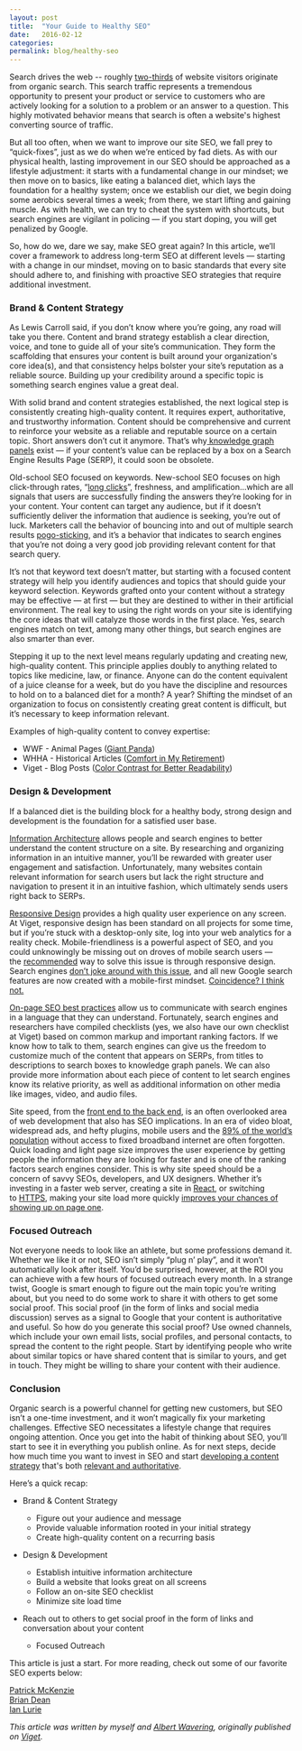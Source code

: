 ```yaml
---
layout: post
title:  "Your Guide to Healthy SEO"
date:   2016-02-12
categories:
permalink: blog/healthy-seo
---
```


Search drives the web -- roughly [two-thirds](http://www.conductor.com/blog/2014/07/organic-search-actually-responsible-64-web-traffic/) of website visitors originate from organic search. This search traffic represents a tremendous opportunity to present your product or service to customers who are actively looking for a solution to a problem or an answer to a question. This highly motivated behavior means that search is often a website's highest converting source of traffic.

But all too often, when we want to improve our site SEO, we fall prey to “quick-fixes”, just as we do when we’re enticed by fad diets. As with our physical health, lasting improvement in our SEO should be approached as a lifestyle adjustment: it starts with a fundamental change in our mindset; we then move on to basics, like eating a balanced diet, which lays the foundation for a healthy system; once we establish our diet, we begin doing some aerobics several times a week; from there, we start lifting and gaining muscle. As with health, we can try to cheat the system with shortcuts, but search engines are vigilant in policing — if you start doping, you will get penalized by Google.

So, how do we, dare we say, make SEO great again? In this article, we’ll cover a framework to address long-term SEO at different levels — starting with a change in our mindset, moving on to basic standards that every site should adhere to, and finishing with proactive SEO strategies that require additional investment.

### Brand & Content Strategy

As Lewis Carroll said, if you don’t know where you’re going, any road will take you there. Content and brand strategy establish a clear direction, voice, and tone to guide all of your site’s communication. They form the scaffolding that ensures your content is built around your organization's core idea(s), and that consistency helps bolster your site’s reputation as a reliable source. Building up your credibility around a specific topic is something search engines value a great deal.

With solid brand and content strategies established, the next logical step is consistently creating high-quality content. It requires expert, authoritative, and trustworthy information. Content should be comprehensive and current to reinforce your website as a reliable and reputable source on a certain topic. Short answers don’t cut it anymore. That’s why[ knowledge graph panels](https://en.wikipedia.org/wiki/Knowledge_Graph) exist — if your content’s value can be replaced by a box on a Search Engine Results Page (SERP), it could soon be obsolete.

Old-school SEO focused on keywords. New-school SEO focuses on high click-through rates, “[long clicks](https://moz.com/blog/long-click-and-the-quality-of-search-success)”, freshness, and amplification...which are all signals that users are successfully finding the answers they’re looking for in your content. Your content can target any audience, but if it doesn’t sufficiently deliver the information that audience is seeking, you’re out of luck. Marketers call the behavior of bouncing into and out of multiple search results [pogo-sticking](https://moz.com/blog/solving-the-pogo-stick-problem-whiteboard-friday), and it’s a behavior that indicates to search engines that you’re not doing a very good job providing relevant content for that search query.  

It’s not that keyword text doesn’t matter, but starting with a focused content strategy will help you identify audiences and topics that should guide your keyword selection. Keywords grafted onto your content without a strategy may be effective — at first — but they are destined to wither in their artificial environment. The real key to using the right words on your site is identifying the core ideas that will catalyze those words in the first place. Yes, search engines match on text, among many other things, but search engines are also smarter than ever.  

Stepping it up to the next level means regularly updating and creating new, high-quality content. This principle applies doubly to anything related to topics like medicine, law, or finance. Anyone can do the content equivalent of a juice cleanse for a week, but do you have the discipline and resources to hold on to a balanced diet for a month? A year? Shifting the mindset of an organization to focus on consistently creating great content is difficult, but it’s necessary to keep information relevant.  

Examples of high-quality content to convey expertise:  

- WWF - Animal Pages ([Giant Panda](https://www.worldwildlife.org/species/giant-panda))
- WHHA - Historical Articles ([Comfort in My Retirement](https://www.whitehousehistory.org/comfort-in-my-retirement))
- Viget - Blog Posts ([Color Contrast for Better Readability](https://viget.com/inspire/color-contrast))

### Design & Development

If a balanced diet is the building block for a healthy body, strong design and development is the foundation for a satisfied user base.

[Information Architecture](https://viget.com/advance/understanding-seo-smo-part-2-specifics#intuitive-ia) allows people and search engines to better understand the content structure on a site. By researching and organizing information in an intuitive manner, you’ll be rewarded with greater user engagement and satisfaction. Unfortunately, many websites contain relevant information for search users but lack the right structure and navigation to present it in an intuitive fashion, which ultimately sends users right back to SERPs.  

[Responsive Design](https://viget.com/advance/responsive-design-an-overview) provides a high quality user experience on any screen. At Viget, responsive design has been standard on all projects for some time, but if you’re stuck with a desktop-only site, log into your web analytics for a reality check. Mobile-friendliness is a powerful aspect of SEO, and you could unknowingly be missing out on droves of mobile search users — the [recommended](https://developers.google.com/webmasters/mobile-sites/mobile-seo/) way to solve this issue is through responsive design. Search engines [don’t joke around with this issue](https://support.google.com/adsense/answer/6196932?hl=en), and all new Google search features are now created with a mobile-first mindset. [Coincidence? I think not.](https://media.giphy.com/media/7GcdjWkek7Apq/giphy.gif)  

[On-page SEO best practices](https://viget.com/advance/understanding-seo-smo-part-2-specifics#appropriate-on-page-tags) allow us to communicate with search engines in a language that they can understand. Fortunately, search engines and researchers have compiled checklists (yes, we also have our own checklist at Viget) based on common markup and important ranking factors. If we know how to talk to them, search engines can give us the freedom to customize much of the content that appears on SERPs, from titles to descriptions to search boxes to knowledge graph panels. We can also provide more information about each piece of content to let search engines know its relative priority, as well as additional information on other media like images, video, and audio files.  

Site speed, from the [front end to the back end](https://viget.com/advance/understanding-seo-smo-part-2-specifics#capable-front-end-design), is an often overlooked area of web development that also has SEO implications. In an era of video bloat, widespread ads, and hefty plugins, mobile users and the [89% of the world’s population](http://www.itu.int/en/ITU-D/Statistics/Documents/facts/ICTFactsFigures2015.pdf) without access to fixed broadband internet are often forgotten. Quick loading and light page size improves the user experience by getting people the information they are looking for faster and is one of the ranking factors search engines consider. This is why site speed should be a concern of savvy SEOs, developers, and UX designers. Whether it’s investing in a faster web server, creating a site in [React](https://facebook.github.io/react/), or switching to [HTTPS](http://www.httpvshttps.com/), making your site load more quickly [improves your chances of showing up on page one](https://moz.com/blog/how-website-speed-actually-impacts-search-ranking).  

### Focused Outreach

Not everyone needs to look like an athlete, but some professions demand it. Whether we like it or not, SEO isn’t simply “plug n’ play”, and it won’t automatically look after itself. You’d be surprised, however, at the ROI you can achieve with a few hours of focused outreach every month. In a strange twist, Google is smart enough to figure out the main topic you’re writing about, but you need to do some work to share it with others to get some social proof. This social proof (in the form of links and social media discussion) serves as a signal to Google that your content is authoritative and useful. So how do you generate this social proof? Use owned channels, which include your own email lists, social profiles, and personal contacts, to spread the content to the right people. Start by identifying people who write about similar topics or have shared content that is similar to yours, and get in touch. They might be willing to share your content with their audience.

### Conclusion

Organic search is a powerful channel for getting new customers, but SEO isn’t a one-time investment, and it won’t magically fix your marketing challenges. Effective SEO necessitates a lifestyle change that requires ongoing attention. Once you get into the habit of thinking about SEO, you’ll start to see it in everything you publish online. As for next steps, decide how much time you want to invest in SEO and start [developing a content strategy](https://gathercontent.com/blog/content-strategy-on-every-budget) that's both [relevant and authoritative](https://nickpierno.com/2016/02/the-seo-equation/).  

Here’s a quick recap:  

- Brand & Content Strategy
    - Figure out your audience and message
    - Provide valuable information rooted in your initial strategy
    - Create high-quality content on a recurring basis

- Design & Development
    - Establish intuitive information architecture
    - Build a website that looks great on all screens
    - Follow an on-site SEO checklist
    - Minimize site load time

- Reach out to others to get social proof in the form of links and conversation about your content
    - Focused Outreach

This article is just a start. For more reading, check out some of our favorite SEO experts below:  

[Patrick McKenzie  
](http://www.kalzumeus.com/blog/)[Brian Dean  
](http://backlinko.com/)[Ian Lurie](https://www.portent.com/blog)


_This article was written by myself and [Albert Wavering](http://www.albertwavering.com/), originally published on [Viget](https://www.viget.com/articles/your-guide-to-healthy-seo/)._
